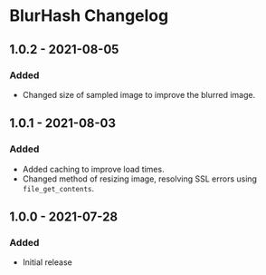 # BlurHash Changelog

## 1.0.2 - 2021-08-05
### Added
- Changed size of sampled image to improve the blurred image.

## 1.0.1 - 2021-08-03
### Added
- Added caching to improve load times.
- Changed method of resizing image, resolving SSL errors using `file_get_contents`.


## 1.0.0 - 2021-07-28
### Added
- Initial release

